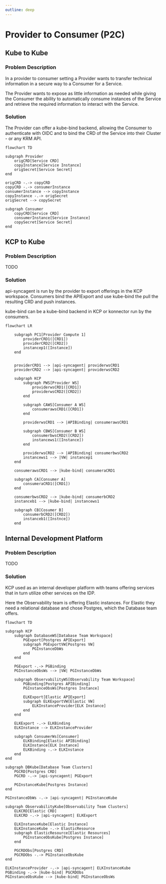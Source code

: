 ```yaml
---
outline: deep
---
```

# Provider to Consumer (P2C)

## Kube to Kube

### Problem Description

In a provider to consumer setting a Provider wants to transfer technical
information in a secure way to a Consumer for a Service.

The Provider wants to expose as little information as needed while
giving the Consumer the ability to automatically consume instances of
the Service and retrieve the required information to interact with the
Service.

### Solution

The Provider can offer a kube-bind backend, allowing the Consumer to
authenticate with OIDC and to bind the CRD of the Service into their
Cluster - or any KRM API.

```mermaid
flowchart TD

subgraph Provider
    origCRD[Service CRD]
    copyInstance[Service Instance]
    origSecret[Service Secret]
end

origCRD -.-> copyCRD
copyCRD -.-> consumerInstance
consumerInstance --> copyInstance
copyInstance -.-> origSecret
origSecret --> copySecret

subgraph Consumer
    copyCRD[Service CRD]
    consumerInstance[Service Instance]
    copySecret[Service Secret]
end
```

## KCP to Kube

### Problem Description

TODO

### Solution

api-syncagent is run by the provider to export offerings in the KCP workspace.
Consumers bind the APIExport and use kube-bind the pull the resulting CRD and push instances.

kube-bind can be a kube-bind backend in KCP or konnector run by the consumers.

```mermaid
flowchart LR

    subgraph PC1[Provider Compute 1]
        providerCRD1([CRD1])
        providerCRD2([CRD2])
        instancep1([Instance])
    end


    providerCRD1 --> |api-syncagent| providerwsCRD1
    providerCRD2 --> |api-syncagent| providerwsCRD2

    subgraph KCP
        subgraph PWS[Provider WS]
            providerwsCRD1([CRD1])
            providerwsCRD2([CRD2])
        end

        subgraph CAWS[Consumer A WS]
            consumerawsCRD1([CRD1])
        end

        providerwsCRD1 --> |APIBinding| consumerawsCRD1

        subgraph CBWS[Consumer B WS]
            consumerbwsCRD2([CRD2])
            instancews1([Instance])
        end

        providerwsCRD2 --> |APIBinding| consumerbwsCRD2
        instancews1 --> |VW| instancep1
    end

    consumerawsCRD1 --> |kube-bind| consumeraCRD1

    subgraph CA[Consumer A]
        consumeraCRD1([CRD1])
    end

    consumerbwsCRD2 --> |kube-bind| consumerbCRD2
    instanceb1 --> |kube-bind| instancews1

    subgraph CB[Cosumer B]
        consumerbCRD2([CRD2])
        instanceb1([Instnce])
    end
```

## Internal Development Platform

### Problem Description

TODO

### Solution

KCP used as an internal developer platform with teams offering services that in turn utilize other services on the IDP.

Here the Observability team is offering Elastic instances. For Elastic they need a relational database and chose Postgres, which the Database team offers.

```mermaid
flowchart TD

subgraph KCP
    subgraph DatabaseWS[Database Team Workspace]
        PGExport[Postgres APIExport]
        subgraph PGExportVW[Postgres VW]
            PGInstanceDbWs
        end
    end

    PGExport -.-> PGBinding
    PGInstanceObsWs --> |VW| PGInstanceDbWs

    subgraph ObservabilityWS[Observability Team Workspace]
        PGBinding[Postgres APIBinding]
        PGInstanceObsWs[Postgres Instance]

        ELKExport[Elastic APIExport]
        subgraph ELKExportVW[Elastic VW]
            ELKInstanceProvider[ELK Instance]
        end
    end

    ELKExport -.-> ELKBinding
    ELKInstance --> ELKInstanceProvider

    subgraph ConsumerWs[Consumer]
        ELKBinding[Elastic APIBinding]
        ELKInstance[ELK Instance]
        ELKBinding -.-> ELKInstance
    end
end

subgraph DBKube[Database Team Clusters]
    PGCRD[Postgres CRD]
    PGCRD -.-> |api-syncagent| PGExport

    PGInstanceKube[Postgres Instance]
end

PGInstanceDbWs -.-> |api-syncagent| PGInstanceKube

subgraph ObservabilityKube[Observability Team Clusters]
    ELKCRD[Elastic CRD]
    ELKCRD -.-> |api-syncagent| ELKExport

    ELKInstanceKube[Elastic Instance]
    ELKInstanceKube -.-> ElasticResource
    subgraph ElasticResource[Elastic Resources]
        PGInstanceObsKube[Postgres Instance]
    end

    PGCRDObs[Postgres CRD]
    PGCRDObs -.-> PGInstanceObsKube
end

ELKInstanceProvider -.-> |api-syncagent| ELKInstanceKube
PGBinding -.-> |kube-bind| PGCRDObs
PGInstanceObsKube --> |kube-bind| PGInstanceObsWs
```

